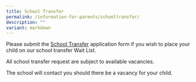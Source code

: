 ```yaml
---
title: School Transfer
permalink: /information-for-parents/schooltransfer/
description: ""
variant: markdown
---
```

Please submit the [School Transfer](https://form.gov.sg/617fb45aee5430001395dfe9) application form if you wish to place your child on our school transfer Wait List. 

All school transfer request are subject to available vacancies. 

The school will contact you should there be a vacancy for your child.